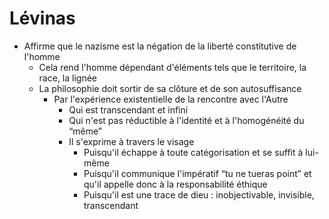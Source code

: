 # Lévinas
- Affirme que le nazisme est la négation de la liberté constitutive de l'homme
  - Cela rend l'homme dépendant d'éléments tels que le territoire, la race, la lignée
  - La philosophie doit sortir de sa clôture et de son autosuffisance
    - Par l'expérience existentielle de la rencontre avec l'Autre
      - Qui est transcendant et infini
      - Qui n'est pas réductible à l'identité et à l'homogénéité du “même”
      - Il s'exprime à travers le visage
        - Puisqu'il échappe à toute catégorisation et se suffit à lui-même
        - Puisqu'il communique l'impératif “tu ne tueras point” et qu'il appelle donc à la responsabilité éthique
        - Puisqu'il est une trace de dieu : inobjectivable, invisible, transcendant

